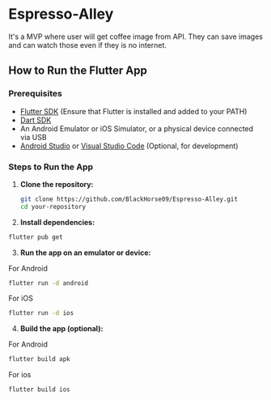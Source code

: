 # Espresso-Alley
It's a MVP where user will get coffee image from API. They can save images and can watch those even if they is no internet.

## How to Run the Flutter App

### Prerequisites

- [Flutter SDK](https://flutter.dev/docs/get-started/install) (Ensure that Flutter is installed and added to your PATH)
- [Dart SDK](https://dart.dev/get-dart)
- An Android Emulator or iOS Simulator, or a physical device connected via USB
- [Android Studio](https://developer.android.com/studio?gad_source=1&gbraid=0AAAAAC-IOZlcIlN2urygfQI0oZlFBRgn6&gclid=CjwKCAjwgfm3BhBeEiwAFfxrG0w8q_iStgE6lH0ZCp_obJw1A2pE6Q-2OJDmAJT5k2p-MzY3U0DHyBoCiuwQAvD_BwE&gclsrc=aw.ds) or [Visual Studio Code](https://code.visualstudio.com/download) (Optional, for development)

### Steps to Run the App

1. **Clone the repository:**

   ```bash
   git clone https://github.com/BlackHorse09/Espresso-Alley.git
   cd your-repository

2. **Install dependencies:**

  ```bash
  flutter pub get
  ```


3. **Run the app on an emulator or device:**
   
  For Android
  ```bash
  flutter run -d android
  ```

  For iOS
  ```bash
  flutter run -d ios
  ```

   
4. **Build the app (optional):**
   

  For Android
  ```bash
  flutter build apk
  ```
  For ios
  ```bash
  flutter build ios
  ```


   
